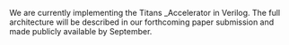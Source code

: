 We are currently implementing the Titans _Accelerator in Verilog.
The full architecture will be described in our forthcoming paper submission and made publicly available by September.

